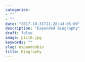 ```yaml
---
categories:
- ""
- ""
date: "2017-10-31T21:28:43-05:00"
description: "Expanded Biography"
draft: false
image: pic10.jpg
keywords: ""
slug: expandedbio
title: Biography
---
```


